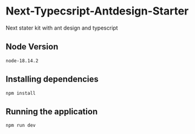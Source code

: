 # Next-Typecsript-Antdesign-Starter
Next stater kit with ant design and typescript

## Node Version

```
node-18.14.2
```

## Installing dependencies

```
npm install
```

## Running the application

```
npm run dev
